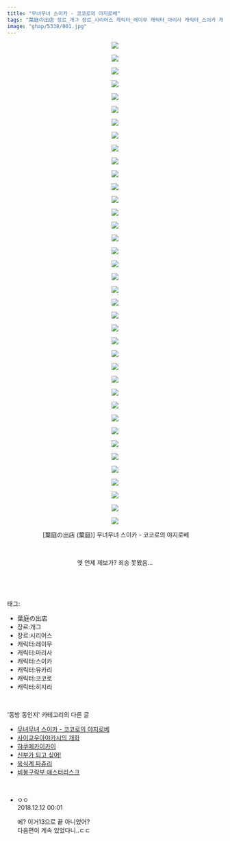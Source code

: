 ```yaml
---
title: "무녀무녀 스이카 - 코코로의 야지로베"
tags: "葉庭の出店 장르_개그 장르_시리어스 캐릭터_레이무 캐릭터_마리사 캐릭터_스이카 캐릭터_유카리 캐릭터_코코로 캐릭터_히지리 さくSaku亭 동방_동인지"
image: "ghap/5338/001.jpg"
---
```

<div class="article">
<p style="text-align: center; clear: none; float: none;"><img src="{{ site.nasurl }}/ghap/5338/001.jpg"/></p>
<p style="text-align: center; clear: none; float: none;"><img src="{{ site.nasurl }}/ghap/5338/002.jpg"/></p>
<p style="text-align: center; clear: none; float: none;"><img src="{{ site.nasurl }}/ghap/5338/003.jpg"/></p>
<p style="text-align: center; clear: none; float: none;"><img src="{{ site.nasurl }}/ghap/5338/004.jpg"/></p>
<p style="text-align: center; clear: none; float: none;"><img src="{{ site.nasurl }}/ghap/5338/005.jpg"/></p>
<p style="text-align: center; clear: none; float: none;"><img src="{{ site.nasurl }}/ghap/5338/006.jpg"/></p>
<p style="text-align: center; clear: none; float: none;"><img src="{{ site.nasurl }}/ghap/5338/007.jpg"/></p>
<p style="text-align: center; clear: none; float: none;"><img src="{{ site.nasurl }}/ghap/5338/008.jpg"/></p>
<p style="text-align: center; clear: none; float: none;"><img src="{{ site.nasurl }}/ghap/5338/009.jpg"/></p>
<p style="text-align: center; clear: none; float: none;"><img src="{{ site.nasurl }}/ghap/5338/010.jpg"/></p>
<p style="text-align: center; clear: none; float: none;"><img src="{{ site.nasurl }}/ghap/5338/011.jpg"/></p>
<p style="text-align: center; clear: none; float: none;"><img src="{{ site.nasurl }}/ghap/5338/012.jpg"/></p>
<p style="text-align: center; clear: none; float: none;"><img src="{{ site.nasurl }}/ghap/5338/013.jpg"/></p>
<p style="text-align: center; clear: none; float: none;"><img src="{{ site.nasurl }}/ghap/5338/014.jpg"/></p>
<p style="text-align: center; clear: none; float: none;"><img src="{{ site.nasurl }}/ghap/5338/015.jpg"/></p>
<p style="text-align: center; clear: none; float: none;"><img src="{{ site.nasurl }}/ghap/5338/016.jpg"/></p>
<p style="text-align: center; clear: none; float: none;"><img src="{{ site.nasurl }}/ghap/5338/017.jpg"/></p>
<p style="text-align: center; clear: none; float: none;"><img src="{{ site.nasurl }}/ghap/5338/018.jpg"/></p>
<p style="text-align: center; clear: none; float: none;"><img src="{{ site.nasurl }}/ghap/5338/019.jpg"/></p>
<p style="text-align: center; clear: none; float: none;"><img src="{{ site.nasurl }}/ghap/5338/020.jpg"/></p>
<p style="text-align: center; clear: none; float: none;"><img src="{{ site.nasurl }}/ghap/5338/021.jpg"/></p>
<p style="text-align: center; clear: none; float: none;"><img src="{{ site.nasurl }}/ghap/5338/022.jpg"/></p>
<p style="text-align: center; clear: none; float: none;"><img src="{{ site.nasurl }}/ghap/5338/023.jpg"/></p>
<p style="text-align: center; clear: none; float: none;"><img src="{{ site.nasurl }}/ghap/5338/024.jpg"/></p>
<p style="text-align: center; clear: none; float: none;"><img src="{{ site.nasurl }}/ghap/5338/025.jpg"/></p>
<p style="text-align: center; clear: none; float: none;"><img src="{{ site.nasurl }}/ghap/5338/026.jpg"/></p>
<p style="text-align: center; clear: none; float: none;"><img src="{{ site.nasurl }}/ghap/5338/027.jpg"/></p>
<p style="text-align: center; clear: none; float: none;"><img src="{{ site.nasurl }}/ghap/5338/028.jpg"/></p>
<p style="text-align: center; clear: none; float: none;"><img src="{{ site.nasurl }}/ghap/5338/029.jpg"/></p>
<p style="text-align: center; clear: none; float: none;"><img src="{{ site.nasurl }}/ghap/5338/030.jpg"/></p>
<p style="text-align: center; clear: none; float: none;"><img src="{{ site.nasurl }}/ghap/5338/031.jpg"/></p>
<p style="text-align: center; clear: none; float: none;"><img src="{{ site.nasurl }}/ghap/5338/032.jpg"/></p>
<p style="text-align: center; clear: none; float: none;"><img src="{{ site.nasurl }}/ghap/5338/033.jpg"/></p>
<p style="text-align: center; clear: none; float: none;"><img src="{{ site.nasurl }}/ghap/5338/034.jpg"/></p>
<p style="text-align: center; clear: none; float: none;"><img src="{{ site.nasurl }}/ghap/5338/035.jpg"/></p>
<p style="text-align: center; clear: none; float: none;"><img src="{{ site.nasurl }}/ghap/5338/036.jpg"/></p>
<p style="text-align: center; clear: none; float: none;"><img src="{{ site.nasurl }}/ghap/5338/037.jpg"/></p>
<p style="text-align: center; clear: none; float: none;"><img src="{{ site.nasurl }}/ghap/5338/038.jpg"/></p>
<p style="text-align: center; clear: none; float: none;"> [葉庭の出店 (葉庭)] 무녀무녀 스이카 - 코코로의 야지로베</p>
<p style="text-align: center; clear: none; float: none;"><br/></p>
<p style="text-align: center; clear: none; float: none;">엣 언제 제보가? 죄송 못봤음...</p>
<p><br/></p>
</div><br/>
<div class="tagTrail">
<p>태그: </p>
<ul>
<li>葉庭の出店</li>
<li>장르:개그</li>
<li>장르:시리어스</li>
<li>캐릭터:레이무</li>
<li>캐릭터:마리사</li>
<li>캐릭터:스이카</li>
<li>캐릭터:유카리</li>
<li>캐릭터:코코로</li>
<li>캐릭터:히지리</li>
</ul>
</div><br/>
<div class="another">
<p>'동방 동인지' 카테고리의 다른 글</p>
<ul>
<li><a href="/2018-12-11-ghap_5338">무녀무녀 스이카 - 코코로의 야지로베</a></li>
<li><a href="/2018-12-10-ghap_5321">사이교우아야카시의 개화</a></li>
<li><a href="/2018-11-28-ghap_5271">햐쿠메카이카이</a></li>
<li><a href="/2018-11-23-ghap_5240">신부가 되고 싶어!</a></li>
<li><a href="/2018-11-22-ghap_5239">육식계 파츄리</a></li>
<li><a href="/2018-11-20-ghap_5230">비봉구락부 애스터리스크</a></li>
</ul>
</div><br/>
<div class="comment">
<ul>
<li class="cb_thumb_off" id="comment15385279">
<div class="cb_comment_area">
<div class="cb_info_area">
<div class="cb_section">
<span class="cb_nick_name">ㅇㅇ</span>
</div>
<div class="cb_section">
<span class="cb_date">2018.12.12 00:01 </span>
</div>
</div>
<div class="cb_dsc_comment">
<p class="cb_dsc">
											에? 이거13으로 끝 아니었어?<br/>
다음편이 계속 있었다니..ㄷㄷ
										</p>
</div>
</div></li>
</ul>
</div><br/>
